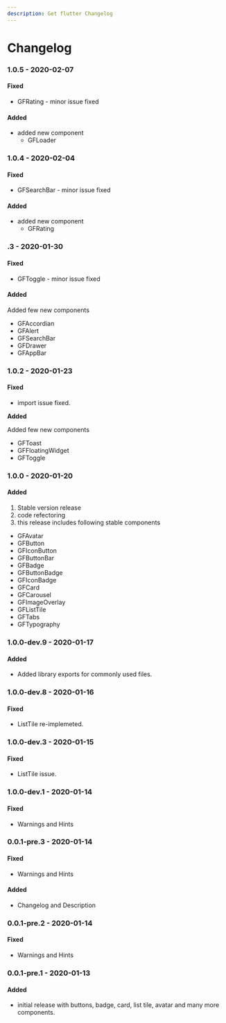 ```yaml
---
description: Get flutter Changelog
---
```


# Changelog

### 1.0.5 - 2020-02-07

#### Fixed

* GFRating - minor issue fixed

#### Added

* added new component
  * GFLoader

### 1.0.4 - 2020-02-04

#### Fixed

* GFSearchBar - minor issue fixed

#### Added

* added new component
  * GFRating

### .3 - 2020-01-30

#### Fixed

* GFToggle - minor issue fixed

#### Added

Added few new components

* GFAccordian
* GFAlert
* GFSearchBar
* GFDrawer
* GFAppBar

### 1.0.2 - 2020-01-23

#### Fixed

* import issue fixed.

**Added**

Added few new components

* GFToast
* GFFloatingWidget
* GFToggle

### 1.0.0 - 2020-01-20

#### Added

1. Stable version release
2. code refectoring
3. this release includes following stable components

* GFAvatar
* GFButton
* GFIconButton
* GFButtonBar
* GFBadge
* GFButtonBadge
* GFIconBadge
* GFCard
* GFCarousel
* GFImageOverlay
* GFListTile
* GFTabs
* GFTypography

### 1.0.0-dev.9 - 2020-01-17

#### Added

* Added library exports for commonly used files.

### 1.0.0-dev.8 - 2020-01-16

#### Fixed

* ListTile re-implemeted.

### 1.0.0-dev.3 - 2020-01-15

#### Fixed

* ListTile issue.

### 1.0.0-dev.1 - 2020-01-14

#### Fixed

* Warnings and Hints

### 0.0.1-pre.3 - 2020-01-14

#### Fixed

* Warnings and Hints

#### Added

* Changelog and Description

### 0.0.1-pre.2 - 2020-01-14

#### Fixed

* Warnings and Hints

### 0.0.1-pre.1 - 2020-01-13

#### Added

* initial release with buttons, badge, card, list tile, avatar and many more components.

